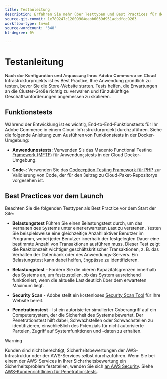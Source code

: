```yaml
---
title: Testanleitung
description: Erfahren Sie mehr über Testtypen und Best Practices für den Start von Adobe Commerce in Cloud-Infrastrukturen.
source-git-commit: 1e789247c12009908eabb6039d951acbdfcc9263
workflow-type: tm+mt
source-wordcount: '348'
ht-degree: 0%

---
```


# Testanleitung

Nach der Konfiguration und Anpassung Ihres Adobe Commerce on Cloud-Infrastrukturprojekts ist es Best Practice, Ihre Anwendung gründlich zu testen, bevor Sie die Store-Website starten. Tests helfen, die Erwartungen an die Cluster-Größe richtig zu verwalten und für zukünftige Geschäftsanforderungen angemessen zu skalieren.

## Funktionstests

Während der Entwicklung ist es wichtig, End-to-End-Funktionstests für Ihr Adobe Commerce in einem Cloud-Infrastrukturprojekt durchzuführen. Siehe die folgende Anleitung zum Ausführen von Funktionstests in der Docker-Umgebung:

- **Anwendungstests**: Verwenden Sie das [Magento Functional Testing Framework (MFTF)](https://developer.adobe.com/commerce/cloud-tools/docker/test/application-testing/) für Anwendungstests in der Cloud Docker-Umgebung.

- **Code-**: Verwenden Sie das [Codeception Testing Framework für PHP](https://developer.adobe.com/commerce/cloud-tools/docker/test/code-testing/) zur Validierung von Code, der für den Beitrag zu Cloud-Paket-Repositorys vorgesehen ist.

## Best Practices vor dem Launch

Beachten Sie die folgenden Testtypen als Best Practice vor dem Start der Site:

- **Belastungstest** Führen Sie einen Belastungstest durch, um das Verhalten des Systems unter einer erwarteten Last zu verstehen. Testen Sie beispielsweise eine gleichzeitige Anzahl aktiver Benutzer im Programm, wobei jeder Benutzer innerhalb der festgelegten Dauer eine bestimmte Anzahl von Transaktionen ausführen muss. Dieser Test zeigt die Reaktionszeit wichtiger geschäftskritischer Transaktionen, z. B. das Verhalten der Datenbank oder des Anwendungs-Servers. Ein Belastungstest kann dabei helfen, Engpässe zu identifizieren.

- **Belastungstest** - Fordern Sie die oberen Kapazitätsgrenzen innerhalb des Systems an, um festzustellen, ob das System ausreichend funktioniert, wenn die aktuelle Last deutlich über dem erwarteten Maximum liegt.

- **Security Scan** - Adobe stellt ein kostenloses [Security Scan Tool](../launch/overview.md#set-up-the-security-scan-tool) für Ihre Website bereit.

- **Penetrationstest** - Ist ein autorisierter simulierter Cyberangriff auf ein Computersystem, der die Sicherheit des Systems bewertet. Der Penetrationstest hilft dabei, Schwachstellen oder Schwachstellen zu identifizieren, einschließlich des Potenzials für nicht autorisierte Parteien, Zugriff auf Systemfunktionen und -daten zu erhalten.

>[!WARNING]
>
>Kunden sind nicht berechtigt, Sicherheitsbewertungen der AWS-Infrastruktur oder der AWS-Services selbst durchzuführen. Wenn Sie bei einem der AWS-Services in Ihrer Sicherheitsbewertung ein Sicherheitsproblem feststellen, wenden Sie sich [ an AWS Security](mailto:aws-security@amazon.com). Siehe [AWS-Kundenrichtlinien für Penetrationstests](https://aws.amazon.com/security/penetration-testing/).
